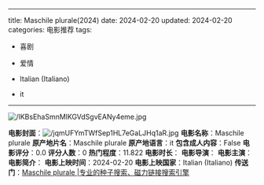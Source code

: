 
---
title: Maschile plurale(2024)
date: 2024-02-20
updated: 2024-02-20
categories: 电影推荐
tags:

- 喜剧
- 爱情

- Italian (Italiano)
- it
---

<img src="https://image.tmdb.org/t/p/original/lKBsEhaSmnMlKGVdSgvEANy4eme.jpg" alt="/lKBsEhaSmnMlKGVdSgvEANy4eme.jpg" title="/lKBsEhaSmnMlKGVdSgvEANy4eme.jpg">

**电影封面**：<img src="https://image.tmdb.org/t/p/w200/jqmUFYmTWfSep1HL7eGaLJHq1aR.jpg" alt="/jqmUFYmTWfSep1HL7eGaLJHq1aR.jpg" title="/jqmUFYmTWfSep1HL7eGaLJHq1aR.jpg">
**电影名称**：Maschile plurale
**原产地片名**：Maschile plurale
**原产地语言**：it
**包含成人内容**：False
**电影评分**：0.0
**评分人数**：0
**热门程度**：11.822
**电影时长**：
**电影导演**：
**电影主演**：
**电影简介**：
**电影上映时间**：2024-02-20
**电影上映国家**：Italian (Italiano)
**传送门**：[Maschile plurale |专业的种子搜索、磁力链接搜索引擎](https://movie.amd794.com:2083/?search=Maschile%20plurale&ordering=&mode=match_phrase&page_size=10&page=1)

